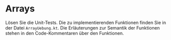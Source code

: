# Arrays
Lösen Sie die Unit-Tests. Die zu implementierenden Funktionen finden Sie in der Datei
`ArrayUebung.kt`. Die Erläuterungen zur Semantik der Funktionen stehen in den Code-Kommentaren
über den Funktionen.